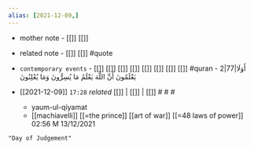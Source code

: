 ```yaml
---
alias: [2021-12-09,]
---
```

- mother note - [[]] [[]]
- related note - [[]] [[]] #quote 
- `contemporary events` - [[]] [[]] [[]] [[]] [[]] [[]] [[]] [[]] #quran - 2|77|أَوَلَا يَعْلَمُونَ أَنَّ اللَّهَ يَعْلَمُ مَا يُسِرُّونَ وَمَا يُعْلِنُونَ

- [[2021-12-09]]  `17:28` _related_ [[]] | [[]] | [[]] # # #
	- yaum-ul-qiyamat
	- [[machiavelli]] [[=the prince]] [[art of war]] [[=48 laws of power]] 02:56 M 13/12/2021

```query
"Day of Judgement"
```